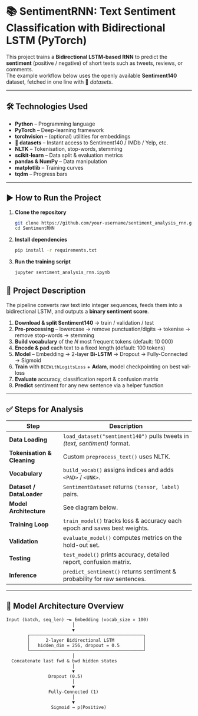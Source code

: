 # 📚 SentimentRNN: Text Sentiment Classification with Bidirectional LSTM (PyTorch)

This project trains a **Bidirectional LSTM-based RNN** to predict the **sentiment** (positive / negative) of short texts such as tweets, reviews, or comments.  
The example workflow below uses the openly available **Sentiment140** dataset, fetched in one line with 🤗 *datasets*.

---

## 🛠 Technologies Used

- **Python** – Programming language  
- **PyTorch** – Deep-learning framework  
- **torchvision** – (optional) utilities for embeddings  
- **🤗 datasets** – Instant access to Sentiment140 / IMDb / Yelp, etc.  
- **NLTK** – Tokenisation, stop-words, stemming  
- **scikit-learn** – Data split & evaluation metrics  
- **pandas & NumPy** – Data manipulation  
- **matplotlib** – Training curves  
- **tqdm** – Progress bars  

---

## ▶️ How to Run the Project

1. **Clone the repository**  
   ```bash
   git clone https://github.com/your-username/sentiment_analysis_rnn.git
   cd SentimentRNN
2. **Install dependencies**
   ```bash
   pip install -r requirements.txt
3. **Run the training script**
   ```bash
   jupyter sentiment_analysis_rnn.ipynb

## 📂 Project Description  

The pipeline converts raw text into integer sequences, feeds them into a bidirectional LSTM, and outputs a **binary sentiment score**.

1. **Download & split Sentiment140** → train / validation / test  
2. **Pre-processing** – lowercase → remove punctuation/digits → tokenise → remove stop-words → stemming  
3. **Build vocabulary** of the *N* most frequent tokens (default: 10 000)  
4. **Encode & pad** each text to a fixed length (default: 100 tokens)  
5. **Model** – Embedding → 2-layer **Bi-LSTM** → Dropout → Fully-Connected → Sigmoid  
6. **Train** with `BCEWithLogitsLoss` + **Adam**, model checkpointing on best val-loss  
7. **Evaluate** accuracy, classification report & confusion matrix  
8. **Predict** sentiment for any new sentence via a helper function  

---

## ✅ Steps for Analysis  

| Step | Description |
|------|-------------|
| **Data Loading** | `load_dataset("sentiment140")` pulls tweets in *(text, sentiment)* format. |
| **Tokenisation & Cleaning** | Custom `preprocess_text()` uses NLTK. |
| **Vocabulary** | `build_vocab()` assigns indices and adds `<PAD>` / `<UNK>`. |
| **Dataset / DataLoader** | `SentimentDataset` returns `(tensor, label)` pairs. |
| **Model Architecture** | See diagram below. |
| **Training Loop** | `train_model()` tracks loss & accuracy each epoch and saves best weights. |
| **Validation** | `evaluate_model()` computes metrics on the hold-out set. |
| **Testing** | `test_model()` prints accuracy, detailed report, confusion matrix. |
| **Inference** | `predict_sentiment()` returns sentiment & probability for raw sentences. |

---

## 🧠 Model Architecture Overview  

```text
Input (batch, seq_len) ─► Embedding (vocab_size × 100)
                         │
                         ▼
        ┌───────────────────────────────────────────┐
        │      2-layer Bidirectional LSTM           │
        │   hidden_dim = 256, dropout = 0.5         │
        └───────────────────────────────────────────┘
                         │
  Concatenate last fwd & bwd hidden states
                         │
                         ▼
                Dropout (0.5)
                         │
                         ▼
                Fully-Connected (1)
                         │
                         ▼
                 Sigmoid → p(Positive)

